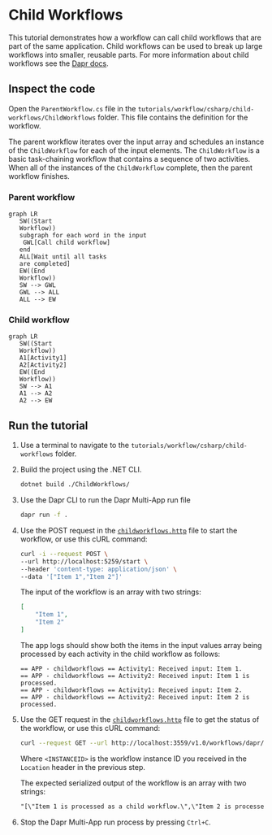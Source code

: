# Child Workflows

This tutorial demonstrates how a workflow can call child workflows that are part of the same application. Child workflows can be used to break up large workflows into smaller, reusable parts. For more information about child workflows see the [Dapr docs](https://docs.dapr.io/developing-applications/building-blocks/workflow/workflow-features-concepts/#child-workflows).

## Inspect the code

Open the `ParentWorkflow.cs` file in the `tutorials/workflow/csharp/child-workflows/ChildWorkflows` folder. This file contains the definition for the workflow.

The parent workflow iterates over the input array and schedules an instance of the `ChildWorkflow` for each of the input elements. The `ChildWorkflow` is a basic task-chaining workflow that contains a sequence of two activities. When all of the instances of the `ChildWorkflow` complete, then the parent workflow finishes.

### Parent workflow

```mermaid
graph LR
   SW((Start
   Workflow))
   subgraph for each word in the input
    GWL[Call child workflow]
   end
   ALL[Wait until all tasks
   are completed]
   EW((End
   Workflow))
   SW --> GWL
   GWL --> ALL
   ALL --> EW
```

### Child workflow

```mermaid
graph LR
   SW((Start
   Workflow))
   A1[Activity1]
   A2[Activity2]
   EW((End
   Workflow))
   SW --> A1
   A1 --> A2
   A2 --> EW
```

## Run the tutorial

1. Use a terminal to navigate to the `tutorials/workflow/csharp/child-workflows` folder.
2. Build the project using the .NET CLI.

    ```bash
    dotnet build ./ChildWorkflows/
    ```

3. Use the Dapr CLI to run the Dapr Multi-App run file

    <!-- STEP
    name: Run multi app run template
    expected_stdout_lines:
    - 'Started Dapr with app id "childworkflows"'
    expected_stderr_lines:
    working_dir: .
    output_match_mode: substring
    background: true
    sleep: 15
    timeout_seconds: 30
    -->
    ```bash
    dapr run -f .
    ```
    <!-- END_STEP -->

4. Use the POST request in the [`childworkflows.http`](./childworkflows.http) file to start the workflow, or use this cURL command:

    ```bash
    curl -i --request POST \
    --url http://localhost:5259/start \
    --header 'content-type: application/json' \
    --data '["Item 1","Item 2"]'
    ```

    The input of the workflow is an array with two strings:

    ```json
    [
        "Item 1",
        "Item 2"
    ]
    ```

    The app logs should show both the items in the input values array being processed by each activity in the child workflow as follows:

    ```text
    == APP - childworkflows == Activity1: Received input: Item 1.
    == APP - childworkflows == Activity2: Received input: Item 1 is processed.
    == APP - childworkflows == Activity1: Received input: Item 2.
    == APP - childworkflows == Activity2: Received input: Item 2 is processed.
    ```

5. Use the GET request in the [`childworkflows.http`](./childworkflows.http) file to get the status of the workflow, or use this cURL command:

    ```bash
    curl --request GET --url http://localhost:3559/v1.0/workflows/dapr/<INSTANCEID>
    ```

    Where `<INSTANCEID>` is the workflow instance ID you received in the `Location` header in the previous step.

    The expected serialized output of the workflow is an array with two strings:

    ```txt
    "[\"Item 1 is processed as a child workflow.\",\"Item 2 is processed as a child workflow.\"]"
    ```

6. Stop the Dapr Multi-App run process by pressing `Ctrl+C`.
